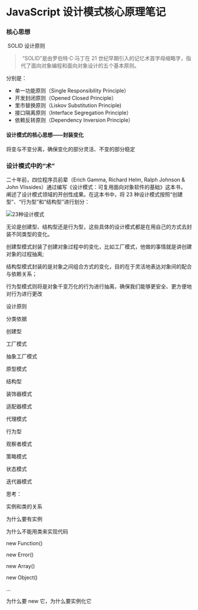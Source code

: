 # JavaScript 设计模式核心原理笔记

### 核心思想

​ SOLID 设计原则

> ​ “SOLID”是由罗伯特·C·马丁在 21 世纪早期引入的记忆术首字母缩略字，指代了面向对象编程和面向对象设计的五个基本原则。

分别是：

-   单一功能原则（Single Responsibility Principle）
-   开发封闭原则（Opened Closed Principle）
-   里市替换原则（Liskov Substitution Principle)
-   接口隔离原则（Interface Segregation Principle）
-   依赖反转原则（Dependency Inversion Principle）

#### 设计模式的核心思想——封装变化

将变与不变分离，确保变化的部分灵活、不变的部分稳定

### 设计模式中的“术”

二十年前，四位程序员前辈（Erich Gamma, Richard Helm, Ralph Johnson & John Vlissides）通过编写《设计模式：可复用面向对象软件的基础》这本书， 阐述了设计模式领域的开创性成果。在这本书中，将 23 种设计模式按照“创建型”、“行为型”和“结构型”进行划分：

![23种设计模式](https://i.loli.net/2021/06/03/Pjf1Au3QMev74ca.png)

无论是创建型、结构型还是行为型，这些具体的设计模式都是在用自己的方式去封装不同类型的变化。

​ 创建型模式封装了创建对象过程中的变化，比如工厂模式，他做的事情就是讲创建对象的过程抽离;

​ 结构型模式封装的是对象之间组合方式的变化，目的在于灵活地表达对象间的配合与依赖关系；

​ 行为型模式则将是对象千变万化的行为进行抽离，确保我们能够更安全、更方便地对行为进行更改

设计原则

分类依据

创建型

工厂模式

抽象工厂模式

原型模式

结构型

装饰器模式

适配器模式

代理模式

行为型

观察者模式

策略模式

状态模式

迭代器模式

思考：

实例和类的关系

为什么要有实例

为什么不能用类来实现代码

new Function()

new Error()

new Array()

new Object()

...

为什么要 new 它，为什么要实例化它
